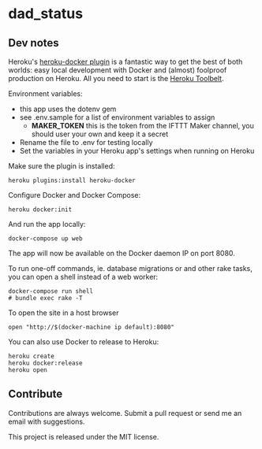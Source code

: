 # dad_status

## Dev notes
Heroku's [heroku-docker plugin][1] is a fantastic way to get the best of both worlds: easy local development with Docker and (almost) foolproof production on Heroku. All you need to start is the [Heroku Toolbelt][2].

Environment variables:

* this app uses the dotenv gem
* see .env.sample for a list of environment variables to assign
  - __MAKER_TOKEN__ this is the token from the IFTTT Maker channel, you should user your own and keep it a secret
* Rename the file to .env for testing locally
* Set the variables in your Heroku app's settings when running on Heroku

Make sure the plugin is installed:

    heroku plugins:install heroku-docker

Configure Docker and Docker Compose:

    heroku docker:init

And run the app locally:

    docker-compose up web

The app will now be available on the Docker daemon IP on port 8080.

To run one-off commands, ie. database migrations or and other rake tasks, you can open a shell instead of a web worker:

    docker-compose run shell
    # bundle exec rake -T


To open the site in a host browser

    open "http://$(docker-machine ip default):8080"

You can also use Docker to release to Heroku:

    heroku create
    heroku docker:release
    heroku open

## Contribute
Contributions are always welcome. Submit a pull request or send me an email with suggestions.

This project is released under the MIT license.

[1]: https://github.com/heroku/heroku-docker
[2]: https://toolbelt.heroku.com/
